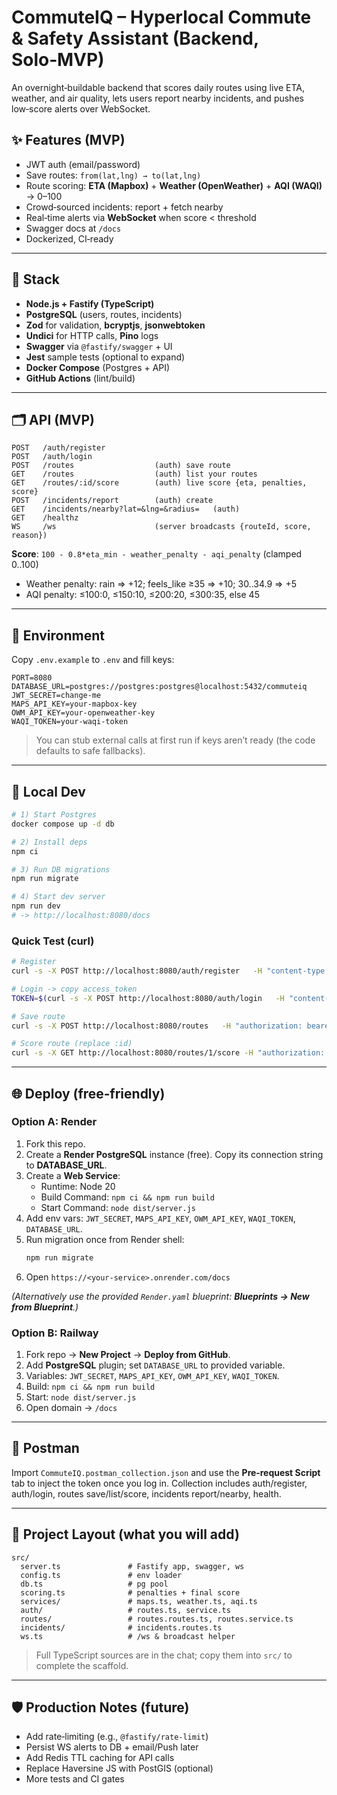# CommuteIQ – Hyperlocal Commute & Safety Assistant (Backend, Solo‑MVP)

An overnight‑buildable backend that scores daily routes using live ETA, weather, and air quality, lets users report nearby incidents, and pushes low‑score alerts over WebSocket.

## ✨ Features (MVP)
- JWT auth (email/password)
- Save routes: `from(lat,lng) → to(lat,lng)`
- Route scoring: **ETA (Mapbox)** + **Weather (OpenWeather)** + **AQI (WAQI)** → 0–100
- Crowd‑sourced incidents: report + fetch nearby
- Real‑time alerts via **WebSocket** when score < threshold
- Swagger docs at `/docs`
- Dockerized, CI‑ready

---

## 🧱 Stack
- **Node.js + Fastify (TypeScript)**
- **PostgreSQL** (users, routes, incidents)
- **Zod** for validation, **bcryptjs**, **jsonwebtoken**
- **Undici** for HTTP calls, **Pino** logs
- **Swagger** via `@fastify/swagger` + UI
- **Jest** sample tests (optional to expand)
- **Docker Compose** (Postgres + API)
- **GitHub Actions** (lint/build)

---

## 🗂️ API (MVP)
```
POST   /auth/register
POST   /auth/login
POST   /routes                  (auth) save route
GET    /routes                  (auth) list your routes
GET    /routes/:id/score        (auth) live score {eta, penalties, score}
POST   /incidents/report        (auth) create
GET    /incidents/nearby?lat=&lng=&radius=   (auth)
GET    /healthz
WS     /ws                      (server broadcasts {routeId, score, reason})
```

**Score**: `100 - 0.8*eta_min - weather_penalty - aqi_penalty` (clamped 0..100)  
- Weather penalty: rain ⇒ +12; feels_like ≥35 ⇒ +10; 30..34.9 ⇒ +5  
- AQI penalty: ≤100:0, ≤150:10, ≤200:20, ≤300:35, else 45

---

## 🔑 Environment
Copy `.env.example` to `.env` and fill keys:
```
PORT=8080
DATABASE_URL=postgres://postgres:postgres@localhost:5432/commuteiq
JWT_SECRET=change-me
MAPS_API_KEY=your-mapbox-key
OWM_API_KEY=your-openweather-key
WAQI_TOKEN=your-waqi-token
```

> You can stub external calls at first run if keys aren’t ready (the code defaults to safe fallbacks).

---

## 🚀 Local Dev
```bash
# 1) Start Postgres
docker compose up -d db

# 2) Install deps
npm ci

# 3) Run DB migrations
npm run migrate

# 4) Start dev server
npm run dev
# -> http://localhost:8080/docs
```

### Quick Test (curl)
```bash
# Register
curl -s -X POST http://localhost:8080/auth/register   -H "content-type: application/json"   -d '{"email":"me@example.com","password":"secret123"}'

# Login -> copy access_token
TOKEN=$(curl -s -X POST http://localhost:8080/auth/login   -H "content-type: application/json"   -d '{"email":"me@example.com","password":"secret123"}' | jq -r .access_token)

# Save route
curl -s -X POST http://localhost:8080/routes   -H "authorization: bearer $TOKEN" -H "content-type: application/json"   -d '{"name":"Home→Campus","from":{"lat":19.076,"lng":72.8777},"to":{"lat":19.073,"lng":72.899}}'

# Score route (replace :id)
curl -s -X GET http://localhost:8080/routes/1/score -H "authorization: bearer $TOKEN"
```

---

## 🌐 Deploy (free‑friendly)

### Option A: **Render**
1. Fork this repo.  
2. Create a **Render PostgreSQL** instance (free). Copy its connection string to **DATABASE_URL**.  
3. Create a **Web Service**:  
   - Runtime: Node 20  
   - Build Command: `npm ci && npm run build`  
   - Start Command: `node dist/server.js`  
4. Add env vars: `JWT_SECRET`, `MAPS_API_KEY`, `OWM_API_KEY`, `WAQI_TOKEN`, `DATABASE_URL`.  
5. Run migration once from Render shell:  
   ```bash
   npm run migrate
   ```
6. Open `https://<your-service>.onrender.com/docs`

*(Alternatively use the provided `Render.yaml` blueprint: **Blueprints → New from Blueprint**.)*

### Option B: **Railway**
1. Fork repo → **New Project** → **Deploy from GitHub**.  
2. Add **PostgreSQL** plugin; set `DATABASE_URL` to provided variable.  
3. Variables: `JWT_SECRET`, `MAPS_API_KEY`, `OWM_API_KEY`, `WAQI_TOKEN`.  
4. Build: `npm ci && npm run build`  
5. Start: `node dist/server.js`  
6. Open domain → `/docs`

---

## 🧪 Postman
Import `CommuteIQ.postman_collection.json` and use the **Pre‑request Script** tab to inject the token once you log in. Collection includes auth/register, auth/login, routes save/list/score, incidents report/nearby, health.

---

## 🧭 Project Layout (what you will add)
```
src/
  server.ts               # Fastify app, swagger, ws
  config.ts               # env loader
  db.ts                   # pg pool
  scoring.ts              # penalties + final score
  services/               # maps.ts, weather.ts, aqi.ts
  auth/                   # routes.ts, service.ts
  routes/                 # routes.routes.ts, routes.service.ts
  incidents/              # incidents.routes.ts
  ws.ts                   # /ws & broadcast helper
```

> Full TypeScript sources are in the chat; copy them into `src/` to complete the scaffold.

---

## 🛡️ Production Notes (future)
- Add rate‑limiting (e.g., `@fastify/rate-limit`)
- Persist WS alerts to DB + email/Push later
- Add Redis TTL caching for API calls
- Replace Haversine JS with PostGIS (optional)
- More tests and CI gates
